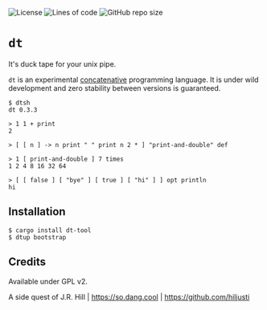 ![License](https://img.shields.io/github/license/hiljusti/dt)
![Lines of code](https://img.shields.io/tokei/lines/github/hiljusti/dt)
![GitHub repo size](https://img.shields.io/github/repo-size/hiljusti/dt)

# `dt`

It's duck tape for your unix pipe.

`dt` is an experimental [concatenative](https://concatenative.org/wiki/view/Concatenative%20language)
programming language. It is under wild development and zero stability between
versions is guaranteed.

```
$ dtsh
dt 0.3.3

> 1 1 + print
2

> [ [ n ] -> n print " " print n 2 * ] "print-and-double" def

> 1 [ print-and-double ] 7 times
1 2 4 8 16 32 64 

> [ [ false ] [ "bye" ] [ true ] [ "hi" ] ] opt println
hi
```

## Installation

```shell
$ cargo install dt-tool
$ dtup bootstrap
```

## Credits

Available under GPL v2.

A side quest of J.R. Hill | https://so.dang.cool | https://github.com/hiljusti
